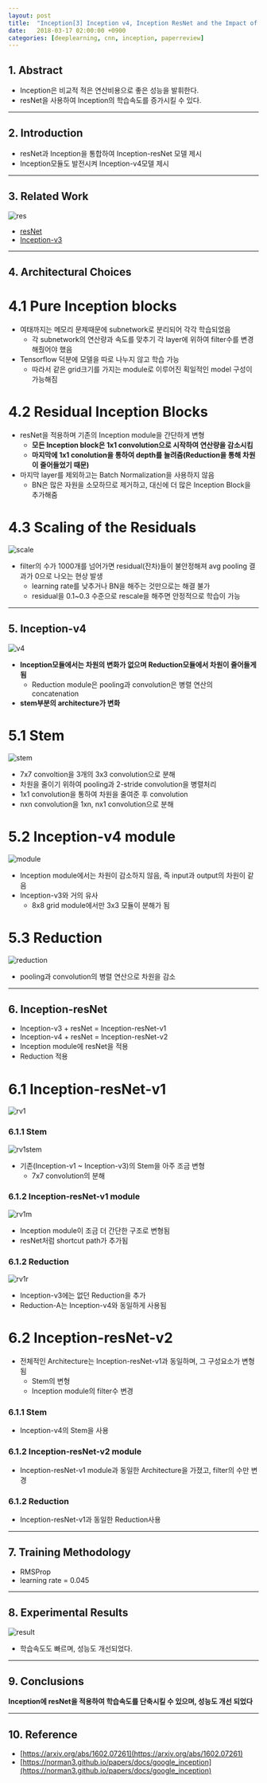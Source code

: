 ```yaml
---
layout: post
title:  "Inception[3] Inception v4, Inception ResNet and the Impact of Residual Connections on Learning(2016) - Review"
date:   2018-03-17 02:00:00 +0900
categories: [deeplearning, cnn, inception, paperreview]
---
```


## 1. Abstract
- Inception은 비교적 적은 연산비용으로 좋은 성능을 발휘한다.
- resNet을 사용하여 Inception의 학습속도를 증가시킬 수 있다.

-----

## 2. Introduction
- resNet과 Inception을 통합하여 Inception-resNet 모델 제시
- Inception모듈도 발전시켜 Inception-v4모델 제시

-----

## 3. Related Work
![res](https://files.slack.com/files-pri/T1J7SCHU7-F9R5M8JR0/resnet.png?pub_secret=bff03f6bfa)
- [resNet](https://hwkim94.github.io/deeplearning/cnn/resnet/paperreview/2018/02/10/resNet1.html)
- [Inception-v3](https://hwkim94.github.io/deeplearning/cnn/inception/paperreview/2018/03/13/Inception2.html)

-----

## 4. Architectural Choices
# 4.1 Pure Inception blocks
- 여태까지는 메모리 문제때문에 subnetwork로 분리되어 각각 학습되었음
    - 각 subnetwork의 연산량과 속도를 맞추기 각 layer에 위하여 filter수를 변경해줬어야 했음
- Tensorflow 덕분에 모델을 따로 나누지 않고 학습 가능
    - 따라서 같은 grid크기를 가지는 module로 이루어진 획일적인 model 구성이 가능해짐

# 4.2 Residual Inception Blocks
- resNet을 적용하며 기존의 Inception module을 간단하게 변형
    - **모든 Inception block은 1x1 convolution으로 시작하여 연산량을 감소시킴**
    - **마지막에 1x1 conolution을 통하여 depth를 늘려줌(Reduction을 통해 차원이 줄어들었기 때문)**
- 마지막 layer를 제외하고는 Batch Normalization을 사용하지 않음
    - BN은 많은 자원을 소모하므로 제거하고, 대신에 더 많은 Inception Block을 추가해줌

# 4.3 Scaling of the Residuals
![scale](https://files.slack.com/files-pri/T1J7SCHU7-F9SB2TW87/scale.png?pub_secret=6184d6aba1)
- filter의 수가 1000개를 넘어가면 residual(잔차)들이 불안정해져 avg pooling 결과가 0으로 나오는 현상 발생
    - learning rate를 낮추거나 BN을 해주는 것만으로는 해결 불가
    - residual을 0.1~0.3 수준으로 rescale을 해주면 안정적으로 학습이 가능

-----

## 5. Inception-v4
![v4](https://files.slack.com/files-pri/T1J7SCHU7-F9S7324MV/v4.png?pub_secret=c8f11f404a)
- **Inception모듈에서는 차원의 변화가 없으며 Reduction모듈에서 차원이 줄어들게 됨**
    - Reduction module은 pooling과 convolution은 병렬 연산의 concatenation
- **stem부분의 architecture가 변화**

# 5.1 Stem
![stem](https://files.slack.com/files-pri/T1J7SCHU7-F9S12M19C/stem.png?pub_secret=da59b82017)
- 7x7 convoltion을 3개의 3x3 convolution으로 분해
- 차원을 줄이기 위하여 pooling과 2-stride convolution을 병렬처리
- 1x1 convolution을 통하여 차원을 줄여준 후 convolution
- nxn convolution을 1xn, nx1 convolution으로 분해

# 5.2 Inception-v4 module
![module](https://files.slack.com/files-pri/T1J7SCHU7-F9S7G4UAK/v4-module.png?pub_secret=66ac11032e)
- Inception module에서는 차원이 감소하지 않음, 즉 input과 output의 차원이 같음
- Inception-v3와 거의 유사
    - 8x8 grid module에서만 3x3 모듈이 분해가 됨

# 5.3 Reduction
![reduction](https://files.slack.com/files-pri/T1J7SCHU7-F9S7G3Q87/reduction.png?pub_secret=42241d29bf)
- pooling과 convolution의 병렬 연산으로 차원을 감소

-----

## 6. Inception-resNet
- Inception-v3 + resNet = Inception-resNet-v1
- Inception-v4 + resNet = Inception-resNet-v2
- Inception module에 resNet을 적용
- Reduction 적용

# 6.1 Inception-resNet-v1
![rv1](https://files.slack.com/files-pri/T1J7SCHU7-F9R7Q12F6/rv1.png?pub_secret=5f7e3f2779)

### 6.1.1 Stem
![rv1stem](https://files.slack.com/files-pri/T1J7SCHU7-F9R5PBPPV/rv1stem.png?pub_secret=c03866034f)
- 기존(Inception-v1 ~ Inception-v3)의 Stem을 아주 조금 변형
    - 7x7 convolution의 분해

### 6.1.2 Inception-resNet-v1 module
![rv1m](https://files.slack.com/files-pri/T1J7SCHU7-F9S422C4W/rv1a.png?pub_secret=76de3238d6)
- Inception module이 조금 더 간단한 구조로 변형됨
- resNet처럼 shortcut path가 추가됨

### 6.1.2 Reduction
![rv1r](https://files.slack.com/files-pri/T1J7SCHU7-F9S421622/rv1ra.png?pub_secret=621c154a06)
- Inception-v3에는 없던 Reduction을 추가
- Reduction-A는 Inception-v4와 동일하게 사용됨


# 6.2 Inception-resNet-v2
- 전체적인 Architecture는 Inception-resNet-v1과 동일하며, 그 구성요소가 변형됨
    - Stem의 변형
    - Inception module의 filter수 변경

### 6.1.1 Stem
- Inception-v4의 Stem을 사용

### 6.1.2 Inception-resNet-v2 module
- Inception-resNet-v1 module과 동일한 Architecture을 가졌고, filter의 수만 변경

### 6.1.2 Reduction
- Inception-resNet-v1과 동일한 Reduction사용

-----

## 7. Training Methodology
- RMSProp
- learning rate = 0.045

-----

## 8. Experimental Results
![result](https://files.slack.com/files-pri/T1J7SCHU7-F9R99C22E/result1.png?pub_secret=88134df814)
- 학습속도도 빠르며, 성능도 개선되었다.

-----

## 9. Conclusions
**Inception에 resNet을 적용하여 학습속도를 단축시킬 수 있으며, 성능도 개선 되었다**

-----

## 10. Reference
- [https://arxiv.org/abs/1602.07261](https://arxiv.org/abs/1602.07261)
- [https://norman3.github.io/papers/docs/google_inception](https://norman3.github.io/papers/docs/google_inception)
